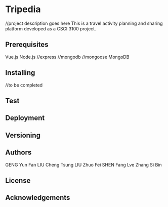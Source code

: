 <h1>Tripedia</h1>
//project description goes here
This is a travel activity planning and sharing platform developed as a CSCI 3100 project.

<h2>Prerequisites</h2>
Vue.js
Node.js
	//express
	//mongodb
	//mongoose
MongoDB

<h2>Installing</h2>
//to be completed

<h2>Test</h2>

<h2>Deployment</h2>

<h2>Versioning</h2>

<h2>Authors</h2>
GENG Yun Fan
LIU Cheng Tsung
LIU Zhuo Fei
SHEN Fang Lve
Zhang Si Bin

<h2>License</h2>

<h2>Acknowledgements</h2>